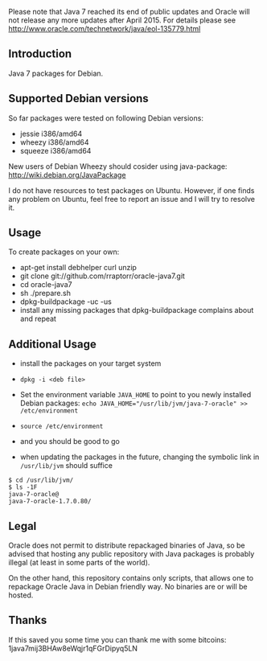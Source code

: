 Please note that Java 7 reached its end of public updates and Oracle
will not release any more updates after April 2015. For details
please see http://www.oracle.com/technetwork/java/eol-135779.html

Introduction
------------

Java 7 packages for Debian.

Supported Debian versions
-------------------------

So far packages were tested on following Debian versions:

- jessie i386/amd64
- wheezy i386/amd64
- squeeze i386/amd64

New users of Debian Wheezy should cosider using java-package:
<http://wiki.debian.org/JavaPackage>

I do not have resources to test packages on Ubuntu. However, if one
finds any problem on Ubuntu, feel free to report an issue and I will
try to resolve it.

Usage
-----

To create packages on your own:

- apt-get install debhelper curl unzip
- git clone git://github.com/rraptorr/oracle-java7.git
- cd oracle-java7
- sh ./prepare.sh
- dpkg-buildpackage -uc -us
- install any missing packages that dpkg-buildpackage complains about
  and repeat

Additional Usage
----------------

- install the packages on your target system
- `dpkg -i <deb file>`
- Set the environment variable `JAVA_HOME` to point to you newly installed Debian packages: `echo JAVA_HOME="/usr/lib/jvm/java-7-oracle" >> /etc/environment`
- `source /etc/environment`
- and you should be good to go

- when updating the packages in the future, changing the symbolic link in `/usr/lib/jvm` should suffice

```
$ cd /usr/lib/jvm/
$ ls -1F 
java-7-oracle@
java-7-oracle-1.7.0.80/
```

Legal
-----

Oracle does not permit to distribute repackaged binaries of Java, so
be advised that hosting any public repository with Java packages is
probably illegal (at least in some parts of the world).

On the other hand, this repository contains only scripts, that allows
one to repackage Oracle Java in Debian friendly way. No binaries are
or will be hosted.

Thanks
------

If this saved you some time you can thank me with some bitcoins:
1java7mij3BHAw8eWqjr1qFGrDipyq5LN
